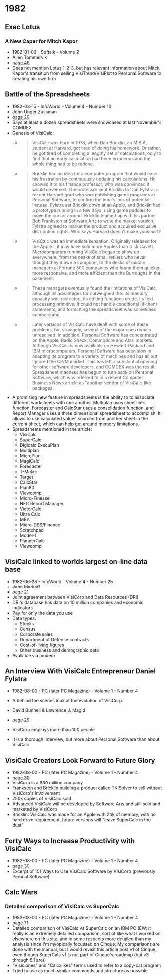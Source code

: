 # 1982

## Exec Lotus

### A New Caper for Mitch Kapor

- 1982-01-00 - Softalk - Volume 2
- Allen Tommervik
- [page 46](https://archive.org/details/softalkv2n05jan1982/page/46/mode/2up?q=visicalc&view=theater)
- Does not mention Lotus 1-2-3, but has relevant information about Mitck Kapor's transition from selling VisiTrend/VisiPlot to Personal Software to creating his own firm

## Battle of the Spreadsheets

- 1982-03-15 - InfoWorld - Volume 4 - Number 10
- John Unger Zussman
- [page 20](https://books.google.com/books?id=gD4EAAAAMBAJ&lpg=PA21&pg=PA20#v=onepage&q&f=true)
- Says at least a dozen spreadsheets were showcased at last November's COMDEX
- Genesis of VisiCalc:
  - > VisiCalc was born in 1978, when Dan Bricklin, an M.B.A, student at Harvard, got tired of doing his homework. Or rather, he got tired of completing a lengthy set of calculations, only to find that an early calculation had been erroneous and the whole thing had to be redone.
  - > Bricklin had an idea for a computer program that would ease his frustration by continuously updating his calculations. He showed it to his finance professor, who was convinced it would never sell. The professor sent Bricklin to Dan Fylstra, a recent Harvard grad who was publishing game programs at Personal Software, to confirm the idea's lack of potential. Instead, Fylstra sat Bricklin down at an Apple, and Bricklin had a prototype running in a few days, using game paddles to move the cursor around. Bricklin teamed up with his partner Bob Frankston at Software Arts to write the market version. Fylstra agreed to market the product and acquired exclusive distribution rights. Who says Harvard doesn't make yousmart?
  - > VisiCalc was an immediate sensation. Originally released for the Apple I, it may have sold more Apples than Dick Cavett. Microcomputers running VisiCalc began to show up everywhere, from the desks of small retilers who never thought they'd own a computer, to the desks of middle managers at Fortune 500 companies who found them quicker, more responsive, and more efficient than the Burroughs in the basement.
  - > These managers eventually found the limitations of VisiCalc, although its advantages far outweighed the. Its memory capacity was restricted, its editing functions crude, its text processing primitive. It could not handle conditional (if-then) statements, and formatting the spreadsheet was sometimes cumbersome.
  - > Later versions of VisiCalc have dealt with some of these problems, but strangely, several of the major ones remain unresolved. In addition, Personal Software has concentrated on the Apple, Radio Shack, Commodore and Atari markets. Although VisiCalc is now available on Hewlett-Packard and IBM microcomputers, Personal Software has been slow in adapting its program to a variety of machines and has all but ignored the CP/M market. This has left a substantial opening for other software developers, and COMDEX was the result. Spreadsheet madness has begun to turn back on Personal Software, which was referred to in a recent Computer Business News article as "another vendor of VisiCalc-like packages.
- A promising new feature in spreadsheets is the ability to to associate different worksheets with one another. Multiplan uses sheet-link function, Forecaster and CalcStar uses a consolidation function, and Report Manager uses a three dimensional spreadsheet to accomplish. It allows to use calculated values sourced from another sheet in the current sheet, which can help get around memory limitations.
- Spreadsheets mentioned in the article:
  - VisiCalc
  - SuperCalc
  - Digicalc ExecuPlan
  - Multiplan
  - MicroPlan
  - MagiCalc
  - Forecaster
  - T-Maker
  - Target
  - CalcStar
  - Plan80
  - Viewcomp
  - Micro-Finesse
  - NEC Report Manager
  - VictorCalc
  - Ultra Calc
  - MBA
  - Micro-DSS/Finance
  - Scratchpad
  - Model-I
  - PlannerCalc
  - Viewcomp
    <!-- todo: add all the above to the giant/readem if they didn't have any other article mention with more detail in 1982 -->

## VisiCalc linked to worlds largest on-line data base

- 1982-06-28 - InfoWorld - Volume 4 - Number 25
- John Markoff
- [page 21](https://books.google.com/books?id=ZTAEAAAAMBAJ&pg=PA21&dq=visicalc&hl=en&sa=X&ved=2ahUKEwih1or04oX1AhVpm2oFHex8AFY4ChDoAXoECAMQAg#v=onepage&q&f=true)
- Joint agreement between VisiCorp and Data Resources (DRI)
- DRI's database has data on 10 million companies and economic indicators
- Pay for only the data you use
- Data types:
  - Stocks
  - Census
  - Corporate sales
  - Department of Defense contracts
  - Cost-of-living figures
  - Other business and demographic data
- Avaliable via modem

<!-- PC Magazine Volume 1 - Number 4 August '82 is phenomenal if you are looking for a rundown on spreadsheets from 1978-1982 or wanting to research of a book about spreadsheet history -->

## An Interview With VisiCalc Entrepreneur Daniel Fylstra

- 1982-08-00 - PC (later PC Magazine) - Volume 1 - Number 4
- A behind the scenes look at the evolution of VisiCorp.
- David Bunnell & Lawrence J. Magid
- [page 29](https://books.google.com/books?id=WYnHD9WSWdAC&pg=PA29&hl=en&sa=X&ved=2ahUKEwi7hL_q3YX1AhXEnGoFHdb9DwYQ6AF6BAgLEAI#v=onepage&q&f=true)

- VisiCorp employs more than 100 people
- It is a thorough interview, but more about Personal Software than about VisiCalc

## VisiCalc Creators Look Forward to Future Glory

- 1982-08-00 - PC (later PC Magazine) - Volume 1 - Number 4
- [page 30](https://books.google.com/books?id=WYnHD9WSWdAC&pg=PA30&hl=en&sa=X&ved=2ahUKEwi7hL_q3YX1AhXEnGoFHdb9DwYQ6AF6BAgLEAI#v=onepage&q&f=true)
- VisiCorp is a \$30 million company
- Frankston and Bricklin building a product called TK!Solver to sell without VisiCorp's involvement
- 250k copies of VisiCalc sold
- Advanced VisiCalc will be developed by Software Arts and still sold and marketed by VisiCorp
- Bricklin: VisiCalc was made for an Apple with 24k of memory, with no hard drive requirement, future versions will "leave SuperCalc in the dust"

## Forty Ways to Increase Productivity with VisiCalc

- 1982-08-00 - PC (later PC Magazine) - Volume 1 - Number 4
- [page 30](https://books.google.com/books?id=WYnHD9WSWdAC&pg=PA32&hl=en&sa=X&ved=2ahUKEwi7hL_q3YX1AhXEnGoFHdb9DwYQ6AF6BAgLEAI#v=onepage&q&f=true)
- Excerpt of 101 Ways to Use VisiCalc Software by VisiCorp (previously Peronal Software)

## Calc Wars

### Detailed comparison of VisiCalc vs SuperCalc

- 1982-08-00 - PC (later PC Magazine) - Volume 1 - Number 4
- [page 71](https://books.google.com/books?id=WYnHD9WSWdAC&pg=PA71&hl=en&sa=X&ved=2ahUKEwi7hL_q3YX1AhXEnGoFHdb9DwYQ6AF6BAgLEAI#v=onepage&q&f=true)
- Detailed comparison of VisiCalc vs SuperCalc on an IBM PC (EW: it really is an extremely detailed comparison, sort of like what I worked on elsewhere on this site, and in some respects more detailed than my analysis since I'm myopically focussed on Cinque. My comparisons are done with the manual, but I would revisit this article post v1 of Cinque, even though SuperCalc v1 is not part of Cinque's roadmap (but v3 through 5.1 are))
- "Visiclones" and "Calcalikes" terms used to refer to a copy-cat program
- Tried to use as much similar commands and structure as possible
